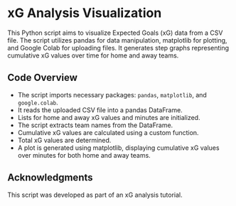 # xG Analysis Visualization

This Python script aims to visualize Expected Goals (xG) data from a CSV file. The script utilizes pandas for data manipulation, matplotlib for plotting, and Google Colab for uploading files. It generates step graphs representing cumulative xG values over time for home and away teams.


## Code Overview

- The script imports necessary packages: `pandas`, `matplotlib`, and `google.colab`.
- It reads the uploaded CSV file into a pandas DataFrame.
- Lists for home and away xG values and minutes are initialized.
- The script extracts team names from the DataFrame.
- Cumulative xG values are calculated using a custom function.
- Total xG values are determined.
- A plot is generated using matplotlib, displaying cumulative xG values over minutes for both home and away teams.

## Acknowledgments

This script was developed as part of an xG analysis tutorial.
